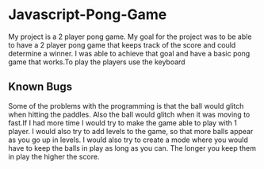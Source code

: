 # Javascript-Pong-Game

 My project is a 2 player pong game. My goal for the project was to be able to have
 a 2 player pong game that keeps track of the score and could determine a winner.
 I was able to achieve that goal and have a basic pong game that works.To play the players use the keyboard
 
    
  ## Known Bugs   
     
  Some of the problems with the programming is that the ball would glitch when hitting
  the paddles. Also the ball would glitch when it was moving to fast.If I had more time
  I would try to make the game able to play with 1 player. I would also try to add levels
  to the game, so that more balls appear as you go up in levels. I would also try to create
  a mode where you would have to keep the balls in play as long as you can. The longer you
  keep them in play the higher the score.
